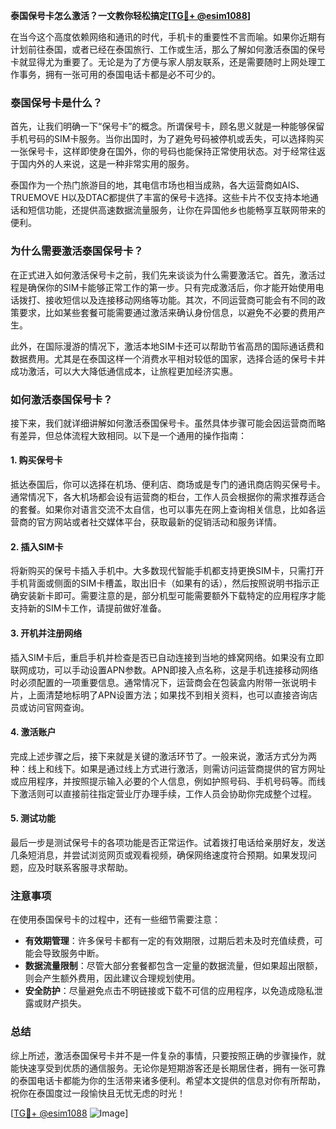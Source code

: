 **泰国保号卡怎么激活？一文教你轻松搞定[[TG💪+ @esim1088](https://t.me/s/esim1088)]**

在当今这个高度依赖网络和通讯的时代，手机卡的重要性不言而喻。如果你近期有计划前往泰国，或者已经在泰国旅行、工作或生活，那么了解如何激活泰国的保号卡就显得尤为重要了。无论是为了方便与家人朋友联系，还是需要随时上网处理工作事务，拥有一张可用的泰国电话卡都是必不可少的。

### 泰国保号卡是什么？

首先，让我们明确一下“保号卡”的概念。所谓保号卡，顾名思义就是一种能够保留手机号码的SIM卡服务。当你出国时，为了避免号码被停机或丢失，可以选择购买一张保号卡，这样即使身在国外，你的号码也能保持正常使用状态。对于经常往返于国内外的人来说，这是一种非常实用的服务。

泰国作为一个热门旅游目的地，其电信市场也相当成熟，各大运营商如AIS、TRUEMOVE H以及DTAC都提供了丰富的保号卡选择。这些卡片不仅支持本地通话和短信功能，还提供高速数据流量服务，让你在异国他乡也能畅享互联网带来的便利。

### 为什么需要激活泰国保号卡？

在正式进入如何激活保号卡之前，我们先来谈谈为什么需要激活它。首先，激活过程是确保你的SIM卡能够正常工作的第一步。只有完成激活后，你才能开始使用电话拨打、接收短信以及连接移动网络等功能。其次，不同运营商可能会有不同的政策要求，比如某些套餐可能需要通过激活来确认身份信息，以避免不必要的费用产生。

此外，在国际漫游的情况下，激活本地SIM卡还可以帮助节省高昂的国际通话费和数据费用。尤其是在泰国这样一个消费水平相对较低的国家，选择合适的保号卡并成功激活，可以大大降低通信成本，让旅程更加经济实惠。

### 如何激活泰国保号卡？

接下来，我们就详细讲解如何激活泰国保号卡。虽然具体步骤可能会因运营商而略有差异，但总体流程大致相同。以下是一个通用的操作指南：

#### 1. 购买保号卡

抵达泰国后，你可以选择在机场、便利店、商场或是专门的通讯商店购买保号卡。通常情况下，各大机场都会设有运营商的柜台，工作人员会根据你的需求推荐适合的套餐。如果你对语言交流不太自信，也可以事先在网上查询相关信息，比如各运营商的官方网站或者社交媒体平台，获取最新的促销活动和服务详情。

#### 2. 插入SIM卡

将新购买的保号卡插入手机中。大多数现代智能手机都支持更换SIM卡，只需打开手机背面或侧面的SIM卡槽盖，取出旧卡（如果有的话），然后按照说明书指示正确安装新卡即可。需要注意的是，部分机型可能需要额外下载特定的应用程序才能支持新的SIM卡工作，请提前做好准备。

#### 3. 开机并注册网络

插入SIM卡后，重启手机并检查是否已自动连接到当地的蜂窝网络。如果没有立即联网成功，可以手动设置APN参数。APN即接入点名称，这是手机连接移动网络时必须配置的一项重要信息。通常情况下，运营商会在包装盒内附带一张说明卡片，上面清楚地标明了APN设置方法；如果找不到相关资料，也可以直接咨询店员或访问官网查询。

#### 4. 激活账户

完成上述步骤之后，接下来就是关键的激活环节了。一般来说，激活方式分为两种：线上和线下。如果是通过线上方式进行激活，则需访问运营商提供的官方网址或应用程序，并按照提示输入必要的个人信息，例如护照号码、手机号码等。而线下激活则可以直接前往指定营业厅办理手续，工作人员会协助你完成整个过程。

#### 5. 测试功能

最后一步是测试保号卡的各项功能是否正常运作。试着拨打电话给亲朋好友，发送几条短消息，并尝试浏览网页或观看视频，确保网络速度符合预期。如果发现问题，应及时联系客服寻求帮助。

### 注意事项

在使用泰国保号卡的过程中，还有一些细节需要注意：

- **有效期管理**：许多保号卡都有一定的有效期限，过期后若未及时充值续费，可能会导致服务中断。
- **数据流量限制**：尽管大部分套餐都包含一定量的数据流量，但如果超出限额，则会产生额外费用，因此建议合理规划使用。
- **安全防护**：尽量避免点击不明链接或下载不可信的应用程序，以免造成隐私泄露或财产损失。

### 总结

综上所述，激活泰国保号卡并不是一件复杂的事情，只要按照正确的步骤操作，就能快速享受到优质的通信服务。无论你是短期游客还是长期居住者，拥有一张可靠的泰国电话卡都能为你的生活带来诸多便利。希望本文提供的信息对你有所帮助，祝你在泰国度过一段愉快且无忧无虑的时光！

[[TG💪+ @esim1088](https://t.me/s/esim1088) ![Image](https://i.postimg.cc/4NQfJmqS/Snipaste-2025-05-13-00-14-12.png)]